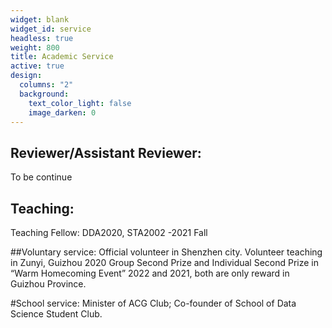 ```yaml
---
widget: blank
widget_id: service
headless: true
weight: 800
title: Academic Service
active: true
design:
  columns: "2"
  background:
    text_color_light: false
    image_darken: 0
---
```

## Reviewer/Assistant Reviewer: 
To be continue

## Teaching:
Teaching Fellow: DDA2020, STA2002 -2021 Fall

##Voluntary service:
Official volunteer in Shenzhen city. Volunteer teaching in Zunyi, Guizhou 2020
Group Second Prize and Individual Second Prize in “Warm Homecoming Event” 2022 and 2021, both are only reward in Guizhou Province.

#School service:
Minister of ACG Club; Co-founder of School of Data Science Student Club.